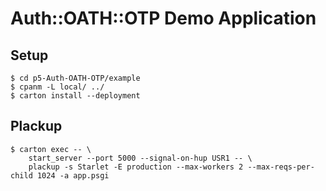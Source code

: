 # Auth::OATH::OTP Demo Application
## Setup

    $ cd p5-Auth-OATH-OTP/example
    $ cpanm -L local/ ../
    $ carton install --deployment

## Plackup

    $ carton exec -- \
        start_server --port 5000 --signal-on-hup USR1 -- \
        plackup -s Starlet -E production --max-workers 2 --max-reqs-per-child 1024 -a app.psgi

